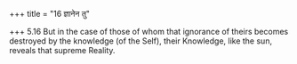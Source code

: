 +++
title = "16 ज्ञानेन तु"

+++
5.16 But in the case of those of whom that ignorance of theirs becomes
destroyed by the knowledge (of the Self), their Knowledge, like the sun,
reveals that supreme Reality.
